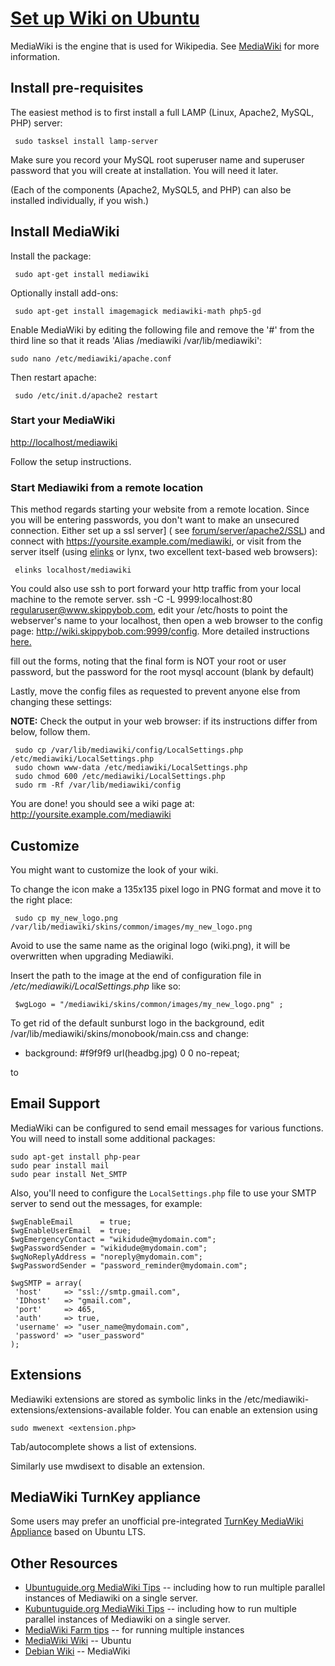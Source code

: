 # [Set up Wiki on Ubuntu](https://help.ubuntu.com/community/MediaWiki)

MediaWiki is the engine that is used for Wikipedia. See [MediaWiki](http://www.mediawiki.org/) for more information.

## Install pre-requisites

The easiest method is to first install a full LAMP (Linux, Apache2, MySQL, PHP) server:


     sudo tasksel install lamp-server

Make sure you record your MySQL root superuser name and superuser password that you will create at installation. You will need it later.

(Each of the components (Apache2, MySQL5, and PHP) can also be installed individually, if you wish.)

## Install MediaWiki

Install the package:


     sudo apt-get install mediawiki

Optionally install add-ons:


     sudo apt-get install imagemagick mediawiki-math php5-gd

Enable MediaWiki by editing the following file and remove the '#' from the third line so that it reads 'Alias /mediawiki /var/lib/mediawiki':


    sudo nano /etc/mediawiki/apache.conf

Then restart apache:


     sudo /etc/init.d/apache2 restart

### Start your MediaWiki

<http://localhost/mediawiki>

Follow the setup instructions.

### Start Mediawiki from a remote location

This method regards starting your website from a remote location. Since you will be entering passwords, you don't want to make an unsecured connection. Either set up a ssl server] ( see [forum/server/apache2/SSL](https://help.ubuntu.com/community/forum/server/apache2/SSL)) and connect with <https://yoursite.example.com/mediawiki>, or visit from the server itself (using [elinks](https://help.ubuntu.com/community/elinks) or lynx, two excellent text-based web browsers):


     elinks localhost/mediawiki

You could also use ssh to port forward your http traffic from your local machine to the remote server. ssh -C -L 9999:localhost:80 [regularuser@www.skippybob.com](mailto:regularuser@www.skippybob.com), edit your /etc/hosts to point the webserver's name to your localhost, then open a web browser to the config page: <http://wiki.skippybob.com:9999/config>. More detailed instructions [here.](http://technonick.livejournal.com/96173.html)

fill out the forms, noting that the final form is NOT your root or user password, but the password for the root mysql account (blank by default)

Lastly, move the config files as requested to prevent anyone else from changing these settings:

**NOTE:** Check the output in your web browser: if its instructions differ from below, follow them.


     sudo cp /var/lib/mediawiki/config/LocalSettings.php /etc/mediawiki/LocalSettings.php
     sudo chown www-data /etc/mediawiki/LocalSettings.php
     sudo chmod 600 /etc/mediawiki/LocalSettings.php
     sudo rm -Rf /var/lib/mediawiki/config

You are done! you should see a wiki page at: <http://yoursite.example.com/mediawiki>

## Customize

You might want to customize the look of your wiki.

To change the icon make a 135x135 pixel logo in PNG format and move it to the right place:


     sudo cp my_new_logo.png /var/lib/mediawiki/skins/common/images/my_new_logo.png

Avoid to use the same name as the original logo (wiki.png), it will be overwritten when upgrading Mediawiki.

Insert the path to the image at the end of configuration file in _/etc/mediawiki/LocalSettings.php_ like so:


     $wgLogo = "/mediawiki/skins/common/images/my_new_logo.png" ;

To get rid of the default sunburst logo in the background, edit /var/lib/mediawiki/skins/monobook/main.css and change:

  * background: #f9f9f9 url(headbg.jpg) 0 0 no-repeat;



to

## Email Support

MediaWiki can be configured to send email messages for various functions. You will need to install some additional packages:


    sudo apt-get install php-pear
    sudo pear install mail
    sudo pear install Net_SMTP

Also, you'll need to configure the `LocalSettings.php` file to use your SMTP server to send out the messages, for example:


    $wgEnableEmail      = true;
    $wgEnableUserEmail  = true;
    $wgEmergencyContact = "wikidude@mydomain.com";
    $wgPasswordSender = "wikidude@mydomain.com";
    $wgNoReplyAddress = "noreply@mydomain.com";
    $wgPasswordSender = "password_reminder@mydomain.com";

    $wgSMTP = array(
     'host'     => "ssl://smtp.gmail.com",
     'IDhost'   => "gmail.com",
     'port'     => 465,
     'auth'     => true,
     'username' => "user_name@mydomain.com",
     'password' => "user_password"
    );

## Extensions

Mediawiki extensions are stored as symbolic links in the /etc/mediawiki-extensions/extensions-available folder. You can enable an extension using


    sudo mwenext <extension.php>

Tab/autocomplete shows a list of extensions.

Similarly use mwdisext to disable an extension.

## MediaWiki TurnKey appliance

Some users may prefer an unofficial pre-integrated [TurnKey MediaWiki Appliance](http://www.turnkeylinux.org/mediawiki) based on Ubuntu LTS.

## Other Resources
* [Ubuntuguide.org MediaWiki Tips](http://ubuntuguide.org/wiki/MediaWiki_tips) -- including how to run multiple parallel instances of Mediawiki on a single server.
* [Kubuntuguide.org MediaWiki Tips](http://kubuntuguide.org/MediaWiki_tips) -- including how to run multiple parallel instances of Mediawiki on a single server.
* [MediaWiki Farm tips](http://www.jirp.nl/2008/07/27/mediawiki-farm-administer-multiple-wiki-environments/) -- for running multiple instances
* [MediaWiki Wiki](http://www.mediawiki.org/wiki/Manual:Running_MediaWiki_on_Ubuntu) -- Ubuntu
* [Debian Wiki](http://wiki.debian.org/MediaWiki) -- MediaWiki
